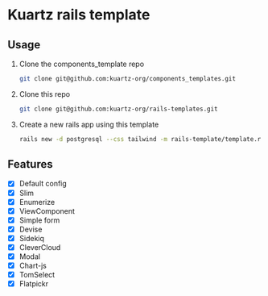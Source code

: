 # Kuartz rails template

## Usage

1. Clone the components_template repo
    ```bash
    git clone git@github.com:kuartz-org/components_templates.git
    ```

1. Clone this repo
    ```bash
    git clone git@github.com:kuartz-org/rails-templates.git
    ```

1. Create a new rails app using this template
    ```bash
    rails new -d postgresql --css tailwind -m rails-template/template.rb CHANGE_THIS_WITH_APP_NAME
    ```

## Features

- [X] Default config
- [X] Slim
- [X] Enumerize
- [X] ViewComponent
- [X] Simple form
- [X] Devise
- [X] Sidekiq
- [X] CleverCloud
- [X] Modal
- [X] Chart-js
- [X] TomSelect
- [X] Flatpickr
